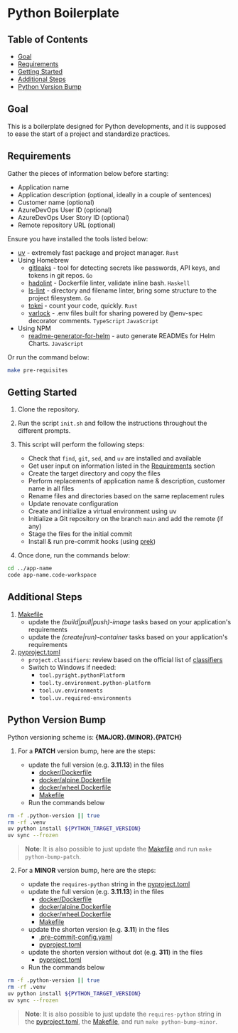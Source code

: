 # Python Boilerplate <!-- omit in toc -->

## Table of Contents <!-- omit in toc -->

- [Goal](#goal)
- [Requirements](#requirements)
- [Getting Started](#getting-started)
- [Additional Steps](#additional-steps)
- [Python Version Bump](#python-version-bump)

## Goal

This is a boilerplate designed for Python developments, and it is supposed to ease the start of a project and standardize practices.

## Requirements

Gather the pieces of information below before starting:

- Application name
- Application description (optional, ideally in a couple of sentences)
- Customer name (optional)
- AzureDevOps User ID (optional)
- AzureDevOps User Story ID (optional)
- Remote repository URL (optional)

Ensure you have installed the tools listed below:

- [uv](https://github.com/astral-sh/uv) - extremely fast package and project manager. `Rust`
- Using Homebrew
  - [gitleaks](https://github.com/gitleaks/gitleaks) - tool for detecting secrets like passwords, API keys, and tokens in git repos. `Go`
  - [hadolint](https://github.com/hadolint/hadolint) - Dockerfile linter, validate inline bash. `Haskell`
  - [ls-lint](https://github.com/loeffel-io/ls-lint) - directory and filename linter, bring some structure to the project filesystem. `Go`
  - [tokei](https://github.com/XAMPPRocky/tokei) - count your code, quickly. `Rust`
  - [varlock](https://github.com/dmno-dev/varlock) - .env files built for sharing powered by @env-spec decorator comments. `TypeScript` `JavaScript`
- Using NPM
  - [readme-generator-for-helm](https://github.com/bitnami/readme-generator-for-helm) - auto generate READMEs for Helm Charts. `JavaScript`

Or run the command below:

```bash
make pre-requisites
```

## Getting Started

1. Clone the repository.
2. Run the script `init.sh` and follow the instructions throughout the different prompts.
3. This script will perform the following steps:

   - Check that `find`, `git`, `sed`, and `uv` are installed and available
   - Get user input on information listed in the [Requirements](#requirements) section
   - Create the target directory and copy the files
   - Perform replacements of application name & description, customer name in all files
   - Rename files and directories based on the same replacement rules
   - Update renovate configuration
   - Create and initialize a virtual environment using uv
   - Initialize a Git repository on the branch `main` and add the remote (if any)
   - Stage the files for the initial commit
   - Install & run pre-commit hooks (using [prek](https://prek.j178.dev))

4. Once done, run the commands below:

```bash
cd ../app-name
code app-name.code-workspace
```

## Additional Steps

1. [Makefile](./Makefile)
   - update the *(build|pull|push)-image* tasks based on your application's requirements
   - update the *(create|run)-container* tasks based on your application's requirements
2. [pyproject.toml](./pyproject.toml)
   - `project.classifiers`: review based on the official list of [classifiers](https://pypi.org/classifiers)
   - Switch to Windows if needed:
     - `tool.pyright.pythonPlatform`
     - `tool.ty.environment.python-platform`
     - `tool.uv.environments`
     - `tool.uv.required-environments`

## Python Version Bump

Python versioning scheme is: **{MAJOR}.{MINOR}.{PATCH}**

1. For a **PATCH** version bump, here are the steps:

   - update the full version (e.g. **3.11.13**) in the files
     - [docker/Dockerfile](./docker/Dockerfile)
     - [docker/alpine.Dockerfile](./docker/alpine.Dockerfile)
     - [docker/wheel.Dockerfile](./docker/wheel.Dockerfile)
     - [Makefile](./Makefile)
   - Run the commands below

```bash
rm -f .python-version || true
rm -rf .venv
uv python install ${PYTHON_TARGET_VERSION}
uv sync --frozen
```

> **Note**: It is also possible to just update the [Makefile](./Makefile) and run `make python-bump-patch`.

2. For a **MINOR** version bump, here are the steps:

   - update the `requires-python` string in the [pyproject.toml](./pyproject.toml)
   - update the full version (e.g. **3.11.13**) in the files
     - [docker/Dockerfile](./docker/Dockerfile)
     - [docker/alpine.Dockerfile](./docker/alpine.Dockerfile)
     - [docker/wheel.Dockerfile](./docker/wheel.Dockerfile)
     - [Makefile](./Makefile)
   - update the shorten version (e.g. **3.11**) in the files
     - [.pre-commit-config.yaml](./.pre-commit-config.yaml)
     - [pyproject.toml](./pyproject.toml)
   - update the shorten version without dot (e.g. **311**) in the files
     - [pyproject.toml](./pyproject.toml)
   - Run the commands below

```bash
rm -f .python-version || true
rm -rf .venv
uv python install ${PYTHON_TARGET_VERSION}
uv sync --frozen
```

> **Note**: It is also possible to just update the `requires-python` string in the [pyproject.toml](./pyproject.toml), the [Makefile](./Makefile), and run `make python-bump-minor`.
